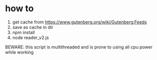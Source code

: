 # how to
1. get cache from https://www.gutenberg.org/wiki/Gutenberg:Feeds
2. save as cache in dir
3. npm install
4. node reader_v2.js

BEWARE: this script is multithreaded and is prone to using all cpu power while working
